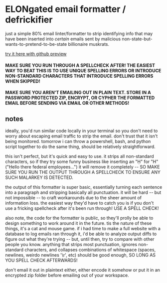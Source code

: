 # ELONgated email formatter / defrickifier
just a simple 80% email linter/formatter to strip identifying info that may have been inserted into *certain* emails sent by malicious non-state-but-wants-to-pretend-to-be-state billionaire muskrats.

[try it here with github preview](https://html-preview.github.io/?url=https://raw.githubusercontent.com/shaneish/dissent_formatter/refs/heads/main/index.html)

#### MAKE SURE YOU RUN THROUGH A SPELLCHECK AFTER!  THE EASIEST WAY TO BEAT THIS IS TO USE UNIQUE SPELLING ERRORS OR INTRODUCE NON-STANDARD CHARACTERS THAT INTRODUCE SPELLING ERRORS WHEN SKIPPED!

#### MAKE SURE YOU AREN'T EMAILING OUT IN PLAIN TEXT.  STORE IN A PASSWORD PROTECTED ZIP, ENCRYPT, OR CYPHER THE FORMATTED EMAIL BEFORE SENDING VIA EMAIL OR OTHER METHODS!

## notes
ideally, you'd run similar code locally in your terminal so you don't need to worry about escaping email traffic to strip the email.  don't trust that it isn't being monitored.  tomorrow i can throw a powershell, bash, and python script together to do the same thing, should be relatively straightforward.

this isn't perfect, but it's quick and easy to use.  it strips all non-standard characters, so if they try some funny business like inserting an "Ḥ" for "H" ("Ḥello there federal employees...") it will remove it completely -- SO MAKE SURE YOU RUN THE OUTPUT THROUGH A SPELLCHECK TO ENSURE ANY SUCH MALARKEY IS DETECTED.

the output of this formatter is super basic, essentially turning each sentence into a paragraph and stripping basically all punctuation.  it will be hard -- but not impossible -- to craft workarounds due to the sheer amount of information loss.  the easiest way they'd have to catch you is if you don't use a fricking spellcheck after it's been run through!  USE A SPELL CHECK!

also note, the code for the formatter is public, so they'll prolly be able to design something to work around it in the future.  tis the nature of these things, it's a cat and mouse game.  if i had time to make a full website with a database to log emails ran through it, i'd be able to analyze output diffs to figure out what they're trying -- but, until then, try to compare with other people you know.  anything that strips most punctuation, ignores non-standard characters, and collapses combinations of whitespace (spaces, newlines, weirdo newlines '\r', etc) should be good enough, SO LONG AS YOU SPELL CHECK AFTERWARDS!

don't email it out in plaintext either, either encode it somehow or put it in an encrypted zip folder before emailing out of your workspace.
